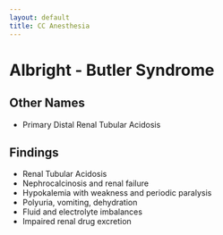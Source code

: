 ```yaml
---
layout: default
title: CC Anesthesia
---
```


# Albright - Butler Syndrome

## Other Names

- Primary Distal Renal Tubular Acidosis

## Findings

- Renal Tubular Acidosis
- Nephrocalcinosis and renal failure
- Hypokalemia with weakness and periodic paralysis
- Polyuria, vomiting, dehydration
- Fluid and electrolyte imbalances
- Impaired renal drug excretion
